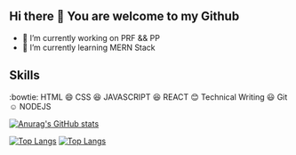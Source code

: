 ## Hi there 👋 You are welcome to my Github



- 🔭 I’m currently working on PRF && PP
- 🌱 I’m currently learning MERN Stack



## Skills
:bowtie: HTML
:smile: CSS
:satisfied: JAVASCRIPT
:laughing: REACT
:blush: Technical Writing
:smiley: Git
:relaxed: NODEJS


<!--
**MS-brahim/MS-brahim** is a ✨ _special_ ✨ repository because its `README.md` (this file) appears on your GitHub profile.

Here are some ideas to get you started:
- 👯 I’m looking to collaborate on ...
- 🤔 I’m looking for help with ...
- 💬 Ask me about ...
- 📫 How to reach me: ...
- 😄 Pronouns: ...
- ⚡ Fun fact: ...
-->

[![Anurag's GitHub stats](https://github-readme-stats.vercel.app/api?username=ms-brahim)](https://github.com/ms-brahim/github-readme-stats)

[![Top Langs](https://github-readme-stats.vercel.app/api/top-langs/?username=ms-brahim&hide=javascript,html)](https://github.com/ms-brahim/github-readme-stats)
[![Top Langs](https://github-readme-stats.vercel.app/api/top-langs/?username=ms-brahim&langs_count=8)](https://github.com/ms-brahim/github-readme-stats)


